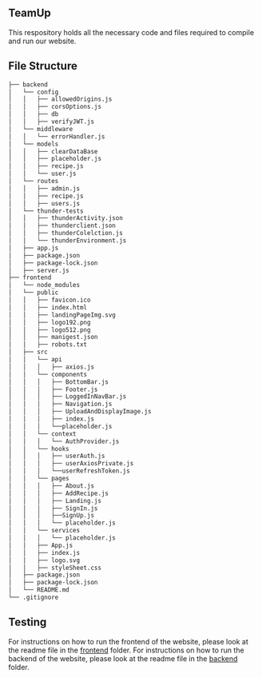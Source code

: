 ## TeamUp

This respository holds all the necessary code and files required to compile and run our website. 

## File Structure
```bash
├── backend
│   └── config
│   │   ├── allowedOrigins.js
│   │   ├── corsOptions.js
│   │   ├── db
│   │   ├── verifyJWT.js
│   └── middleware
│   │   └── errorHandler.js
│   └── models
│   │   ├── clearDataBase
│   │   ├── placeholder.js
│   │   ├── recipe.js
│   │   └── user.js
│   └── routes
│   │   ├── admin.js
│   │   ├── recipe.js
│   │   ├── users.js
│   └── thunder-tests
│   │   ├── thunderActivity.json
│   │   ├── thunderclient.json
│   │   ├── thunderColelction.js
│   │   └── thunderEnvironment.js
│   ├── app.js
│   ├── package.json
│   ├── package-lock.json
│   ├── server.js
├── frontend
│   └── node_modules
│   └── public
│   │   ├── favicon.ico
│   │   ├── index.html
│   │   ├── landingPageImg.svg
│   │   ├── logo192.png
│   │   ├── logo512.png
│   │   ├── manigest.json
│   │   ├── robots.txt
│   ├── src
│   │   └── api
│   │   │   ├── axios.js
│   │   └── components
│   │   │   ├── BottomBar.js
│   │   │   ├── Footer.js
│   │   │   ├── LoggedInNavBar.js
│   │   │   ├── Navigation.js
│   │   │   ├── UploadAndDisplayImage.js
│   │   │   ├── index.js
│   │   │   └──placeholder.js
│   │   └── context
│   │   │   └── AuthProvider.js
│   │   └── hooks
│   │   │   ├── userAuth.js
│   │   │   ├── userAxiosPrivate.js
│   │   │   └──userRefreshToken.js
│   │   └── pages
│   │   │   ├── About.js
│   │   │   ├── AddRecipe.js
│   │   │   ├── Landing.js
│   │   │   ├── SignIn.js
│   │   │   ├──SignUp.js
│   │   │   └── placeholder.js
│   │   └── services
│   │   │   └── placeholder.js
│   │   ├── App.js
│   │   ├── index.js
│   │   ├── logo.svg
│   │   ├── styleSheet.css
│   ├── package.json
│   ├── package-lock.json
│   └── README.md
└── .gitignore

```

## Testing

For instructions on how to run the frontend of the website, please look at the readme file in the [frontend](https://github.com/Dendobot/TeamUp/tree/main/frontend) folder.
For instructions on how to run the backend of the website, please look at the readme file in the [backend](https://github.com/Dendobot/TeamUp/tree/main/backend) folder.

